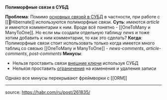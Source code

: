 **Полиморфные связи в СУБД**

**Проблема**: Помимо [основных связей в СУБД](ОсновныесвязивСУБД) в частности, при работе с [[📙Hibernate]] используются полиморфные связи.
**Суть**: имеются *article* и имеются комментарии к ним. Вроде всё понятно - [[OneToMany и ManyToOne]]. Но если мы создали отдельную таблицу *news* и тоже хотим добавить к ним комментарии, то как это сделать?
**Когда**: Полиморфные связи стоит использовать только когда имеется много таблиц со связью [[OneToMany и ManyToOne]]  - *news-comments*, *article-comments*, *post-comments*
**Минусы**:  
- Нельзя проставить связи [внешние ключи](foreign_key) используя СУБД
- Нельязя проставить [ограничения](constraints) на изменения и удаления записи

Однако все минусы перекрывают фреймворки с [[ORM]]

---

source: https://habr.com/ru/post/261835/